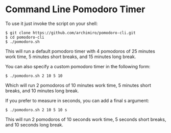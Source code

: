 # Command Line Pomodoro Timer

To use it just invoke the script on your shell:

    $ git clone https://github.com/archimiro/pomodoro-cli.git
    $ cd pomodoro-cli
    $ ./pomodoro.sh

This will run a default pomodoro timer with 4 pomodoros of 25 minutes work time, 5 minutes short breaks, and 15 minutes long break.

You can also specify a custom pomodoro timer in the following form:

    $ ./pomodoro.sh 2 10 5 10

Which will run 2 pomodoros of 10 minutes work time, 5 minutes short breaks, and 10 minutes long break.

If you prefer to measure in seconds, you can add a final s argument:

    $ ./pomodoro.sh 2 10 5 10 s

This will run 2 pomodoros of 10 seconds work time, 5 seconds short breaks, and 10 seconds long break.